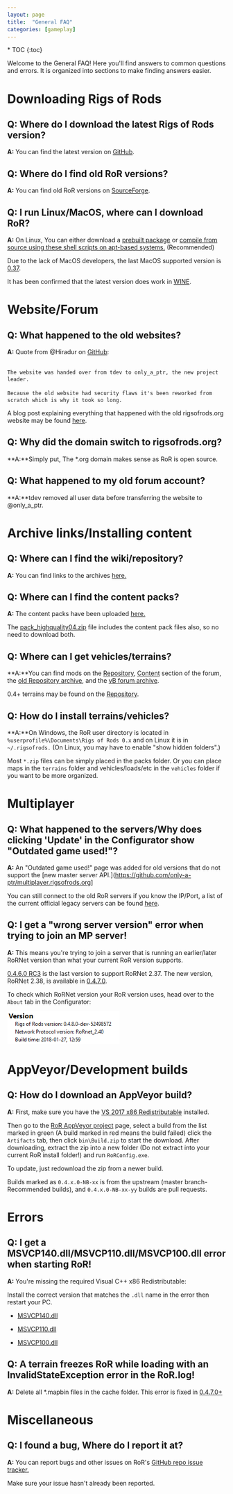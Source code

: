 ```yaml
---
layout: page
title:  "General FAQ"
categories: [gameplay]
---
```


<div class="toc" markdown="1">
  * TOC
  {:toc}
</div>

Welcome to the General FAQ! Here you'll find answers to common questions and errors.
It is organized into sections to make finding answers easier.

# Downloading Rigs of Rods
 
## **Q:** Where do I download the latest Rigs of Rods version?

**A:** You can find the latest version on [GitHub](https://github.com/RigsOfRods/rigs-of-rods/releases).

## **Q:** Where do I find old RoR versions?

**A:** You can find old RoR versions on [SourceForge](https://sourceforge.net/projects/rigsofrods/files/rigsofrods/).

## **Q:** I run Linux/MacOS, where can I download RoR?

**A:** On Linux, You can either download a [prebuilt package](https://archives.rigsofrods.net/old-forum-mybb/thread-68.html) or [compile from source using these shell scripts on apt-based systems.](https://archives.rigsofrods.net/old-forum-mybb/thread-21.html]) (Recommended)

Due to the lack of MacOS developers, the last MacOS supported version is [0.37](http://archives.rigsofrods.net/repo/files/repofiles-4th-batch/RoR-Mac-0.37-beta.zip). 

It has been confirmed that the latest version does work in [WINE](https://www.winehq.org/).

# Website/Forum

## **Q:** What happened to the old websites? 

**A:** Quote from @Hiradur on [GitHub](https://github.com/RigsOfRods/rigs-of-rods/issues/795#issuecomment-227970587):

```

The website was handed over from tdev to only_a_ptr, the new project leader. 

Because the old website had security flaws it's been reworked from scratch which is why it took so long.

```

A blog post explaining everything that happened with the old rigsofrods.org website may be found [here](https://forum.rigsofrods.org/members/michael10055/2-website-changes.html).


## **Q:** Why did the domain switch to rigsofrods.org?

**A:**Simply put, The *.org domain makes sense as RoR is open source.

## **Q:** What happened to my old forum account?

**A:**tdev removed all user data before transferring the website to @only_a_ptr.

# Archive links/Installing content

## **Q:** Where can I find the wiki/repository?

**A:** You can find links to the archives [here.](https://archives.rigsofrods.net)

## **Q:** Where can I find the content packs?

**A:** The content packs have been uploaded [here.](http://archives.rigsofrods.net/contentpacks)

The [pack_highquality04.zip](http://archives.rigsofrods.net/contentpacks/pack_highquality04.zip) file includes the content pack files also, so no need to download both.

## **Q:** Where can I get vehicles/terrains?

**A:**You can find mods on the [Repository](hhttps://forum.rigsofrods.org/downloads.php?tabid=38), [Content](https://forum.rigsofrods.org/content/) section of the forum, the [old Repository archive](https://archives.rigsofrods.net/repo), and the [vB forum archive](https://archives.rigsofrods.net/old-forum/). 

0.4+ terrains may be found on the [Repository](https://forum.rigsofrods.org/downloads.php?tabid=38).

## **Q:** How do I install terrains/vehicles?

**A:**On Windows, the RoR user directory is located in `%userprofile%\Documents\Rigs of Rods 0.x` and on Linux it is in `~/.rigsofrods.` (On Linux, you may have to enable "show hidden folders".)



Most `*.zip` files can be simply placed in the packs folder. Or you can place maps in the `terrains` folder and vehicles/loads/etc in the `vehicles` folder if you want to be more organized.

# Multiplayer

## **Q:** What happened to the servers/Why does clicking 'Update' in the Configurator show "Outdated game used!"?


**A:** An "Outdated game used!" page was added for old versions that do not support the [new master server API.](https://github.com/only-a-ptr/multiplayer.rigsofrods.org]

You can still connect to the old RoR servers if you know the IP/Port, a list of the current official legacy servers can be found [here](https://forum.rigsofrods.org/members/michael10055/4-official-multiplayer-servers.html).



## **Q:** I get a "wrong server version" error when trying to join an MP server!

**A:** This means you're trying to join a server that is running an earlier/later RoRNet version than what your current RoR version supports.

[0.4.6.0 RC3](http://archives.rigsofrods.net/old-forum-mybb/thread-3.html) is the last version to support RoRNet 2.37. The new version, RoRNet 2.38, is available in [0.4.7.0](https://github.com/RigsOfRods/rigs-of-rods/releases/tag/0.4.7.0).

To check which RoRNet version your RoR version uses, head over to the `About` tab in the Configurator:

![1](/images/network-about-rorconfig.png)


# AppVeyor/Development builds

## **Q:** How do I download an AppVeyor build?

**A:** First, make sure you have the [VS 2017 x86 Redistributable](https://aka.ms/vs/15/release/vc_redist.x86.exe) installed.

Then go to the [RoR AppVeyor project](https://ci.appveyor.com/project/AnotherFoxGuy/rigs-of-rods/history) page, select a build from the list marked in green (A build marked in red means the build failed) click the `Artifacts` tab, then click `bin\Build.zip` to start the download. After downloading, extract the zip into a new folder (Do not extract into your current RoR install folder!) and run `RoRConfig.exe`. 

To update, just redownload the zip from a newer build.

Builds marked as `0.4.x.0-NB-xx` is from the upstream (master branch-Recommended builds), and `0.4.x.0-NB-xx-yy` builds are pull requests.

# Errors

## **Q:** I get a MSVCP140.dll/MSVCP110.dll/MSVCP100.dll error when starting RoR!
**A:** You're missing the required Visual C++ x86 Redistributable:

Install the correct version that matches the `.dll` name in the error then restart your PC.

- [MSVCP140.dll](https://www.microsoft.com/en-us/download/details.aspx?id=48145)

- [MSVCP110.dll](https://www.microsoft.com/en-us/download/details.aspx?id=30679)

- [MSVCP100.dll](https://www.microsoft.com/en-us/download/details.aspx?id=26999)


## **Q:** A terrain freezes RoR while loading with an InvalidStateException error in the RoR.log!

**A:** Delete all *.mapbin files in the cache folder. This error is fixed in [0.4.7.0+](https://github.com/RigsOfRods/rigs-of-rods/releases/tag/0.4.7.0)

# Miscellaneous

## **Q:** I found a bug, Where do I report it at?

**A:** You can report bugs and other issues on RoR's [GitHub repo issue tracker.](https://github.com/RigsOfRods/rigs-of-rods/issues) 

Make sure your issue hasn't already been reported.

